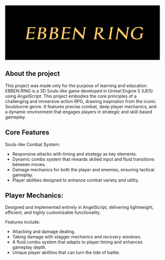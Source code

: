 ![](/Sources/Ebben-Ring/Images/TitleScreen2.png)

## About the project
This project was made only for the purpose of learning and education. 
EBBEN RING is a 3D Souls-like game developed in Unreal Engine 5 (UE5) using *AngelScript*. This project embodies the core principles of a challenging and immersive action RPG, drawing inspiration from the iconic Soulsborne genre. It features precise combat, deep player mechanics, and a dynamic environment that engages players in strategic and skill-based gameplay.


## Core Features
Souls-like Combat System:

- Responsive attacks with timing and strategy as key elements.
- Dynamic combo system that rewards skilled input and fluid transitions between moves.
- Damage mechanics for both the player and enemies, ensuring tactical gameplay.
- Player abilities designed to enhance combat variety and utility.

## Player Mechanics:

Designed and implemented entirely in AngelScript, delivering lightweight, efficient, and highly customizable functionality.

Features include:
- Attacking and damage dealing.
- Taking damage with stagger mechanics and recovery windows.
- A fluid combo system that adapts to player timing and enhances gameplay depth.
- Unique player abilities that can turn the tide of battle.
